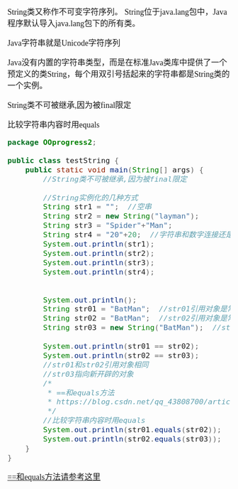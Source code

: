 <font size = 4 face = "黑体">

String类又称作不可变字符序列。
String位于java.lang包中，Java程序默认导入java.lang包下的所有类。

Java字符串就是Unicode字符序列

Java没有内置的字符串类型，而是在标准Java类库中提供了一个预定义的类String，每个用双引号括起来的字符串都是String类的一个实例。

String类不可被继承,因为被final限定

比较字符串内容时用equals

```java
package OOprogress2;

public class testString {
	public static void main(String[] args) {
		//String类不可被继承,因为被final限定
		
		//String实例化的几种方式
		String str1 = "";  //空串
		String str2 = new String("layman");
		String str3 = "Spider"+"Man";
		String str4 = "20"+20;  //字符串和数字连接还是字符串
		System.out.println(str1);
		System.out.println(str2);
		System.out.println(str3);
		System.out.println(str4);
		
		
		System.out.println();
		String str01 = "BatMan";  //str01引用对象是常量"BatMan"
		String str02 = "BatMan";  //str02引用对象是常量"BatMan"
		String str03 = new String("BatMan");  //str03指向新开辟的对象,对象的值是"BatMan"
		
		System.out.println(str01 == str02);  
		System.out.println(str02 == str03);
		//str01和str02引用对象相同
		//str03指向新开辟的对象
		/*
		 * ==和equals方法
		 * https://blog.csdn.net/qq_43808700/article/details/104124982
		 */
		//比较字符串内容时用equals
		System.out.println(str01.equals(str02));
		System.out.println(str02.equals(str03));
	}
}

```

[==和equals方法请参考这里](https://blog.csdn.net/qq_43808700/article/details/104124982?utm_source=app)

</font>